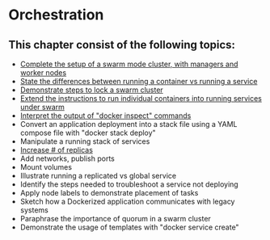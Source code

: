 # Orchestration

## This chapter consist of the following topics:
- [Complete the setup of a swarm mode cluster, with managers and worker nodes](./orchestration/setup-swarm.md)
- [State the differences between running a container vs running a service](./orchestration/diff-running-container-vs-service.md)
- [Demonstrate steps to lock a swarm cluster](./orchestration/lock-a-swarm-cluster.md)
- [Extend the instructions to run individual containers into running services under swarm](.orchestration/extend-the-instructions-to-run-individual-containers-into-running-services-under-swarm.md)
- [Interpret the output of "docker inspect" commands](./orchestration/interpret-the-output-of-docker-inspect-commands.md)
- Convert an application deployment into a stack file using a YAML compose file with "docker stack deploy"
- Manipulate a running stack of services
- [Increase # of replicas](./orchestration/increase-nr-of-replicas.md)
- Add networks, publish ports
- Mount volumes
- Illustrate running a replicated vs global service
- Identify the steps needed to troubleshoot a service not deploying
- Apply node labels to demonstrate placement of tasks
- Sketch how a Dockerized application communicates with legacy systems
- Paraphrase the importance of quorum in a swarm cluster
- Demonstrate the usage of templates with "docker service create"
